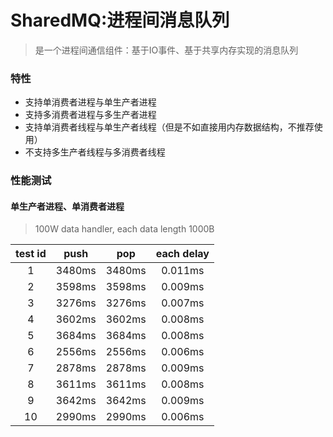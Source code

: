 # SharedMQ:进程间消息队列

> 是一个进程间通信组件：基于IO事件、基于共享内存实现的消息队列

### 特性
- 支持单消费者进程与单生产者进程
- 支持多消费者进程与多生产者进程
- 支持单消费者线程与单生产者线程（但是不如直接用内存数据结构，不推荐使用）
- 不支持多生产者线程与多消费者线程

### 性能测试
#### 单生产者进程、单消费者进程

> 100W data handler, each data length 1000B

| test id | push | pop | each delay |
| :-----: |:-----:|:-----:|:-----:|
| 1 |3480ms|3480ms|0.011ms|
| 2 |3598ms|3598ms|0.009ms|
|3|3276ms|3276ms|0.007ms|
|4|3602ms|3602ms|0.008ms|
|5|3684ms|3684ms|0.008ms|
|6|2556ms|2556ms|0.006ms|
|7|2878ms|2878ms|0.009ms|
|8|3611ms|3611ms|0.008ms|
|9|3642ms|3642ms|0.009ms|
|10|2990ms|2990ms|0.006ms|


